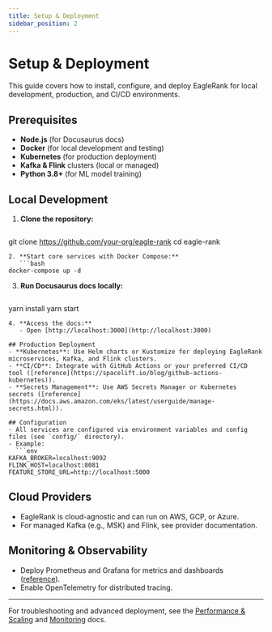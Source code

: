 ```yaml
---
title: Setup & Deployment
sidebar_position: 2
---
```


# Setup & Deployment

This guide covers how to install, configure, and deploy EagleRank for local development, production, and CI/CD environments.

## Prerequisites
- **Node.js** (for Docusaurus docs)
- **Docker** (for local development and testing)
- **Kubernetes** (for production deployment)
- **Kafka & Flink** clusters (local or managed)
- **Python 3.8+** (for ML model training)

## Local Development
1. **Clone the repository:**
   ```bash
git clone https://github.com/your-org/eagle-rank
cd eagle-rank
```
2. **Start core services with Docker Compose:**
   ```bash
docker-compose up -d
```
3. **Run Docusaurus docs locally:**
   ```bash
yarn install
yarn start
```
4. **Access the docs:**
   - Open [http://localhost:3000](http://localhost:3000)

## Production Deployment
- **Kubernetes**: Use Helm charts or Kustomize for deploying EagleRank microservices, Kafka, and Flink clusters.
- **CI/CD**: Integrate with GitHub Actions or your preferred CI/CD tool ([reference](https://spacelift.io/blog/github-actions-kubernetes)).
- **Secrets Management**: Use AWS Secrets Manager or Kubernetes secrets ([reference](https://docs.aws.amazon.com/eks/latest/userguide/manage-secrets.html)).

## Configuration
- All services are configured via environment variables and config files (see `config/` directory).
- Example:
  ```env
KAFKA_BROKER=localhost:9092
FLINK_HOST=localhost:8081
FEATURE_STORE_URL=http://localhost:5000
```

## Cloud Providers
- EagleRank is cloud-agnostic and can run on AWS, GCP, or Azure.
- For managed Kafka (e.g., MSK) and Flink, see provider documentation.

## Monitoring & Observability
- Deploy Prometheus and Grafana for metrics and dashboards ([reference](https://navendu.me/posts/introduction-to-monitoring-microservices/)).
- Enable OpenTelemetry for distributed tracing.

---

For troubleshooting and advanced deployment, see the [Performance & Scaling](performance.md) and [Monitoring](monitoring.md) docs. 
